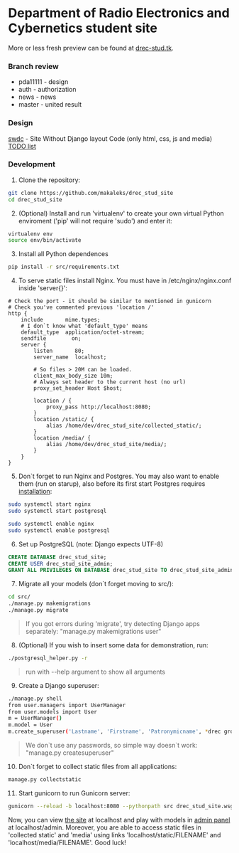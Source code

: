 # Department of Radio Electronics and Cybernetics student site

More or less fresh preview can be found at [drec-stud.tk](http://drec-stud.tk).

### Branch review

- pda11111 - design
- auth - authorization
- news - news
- master - united result

### Design
[swdc](swdc/README.md) - Site Without Django layout Code (only html, css, js and media)
[TODO list](swdc/TODO.md)

### Development

1. Clone the repository:
```bash
git clone https://github.com/makaleks/drec_stud_site
cd drec_stud_site
```
2. (Optional) Install and run 'virtualenv' to create your own virtual Python enviroment ('pip' will not require 'sudo') and enter it:
```bash
virtualenv env
source env/bin/activate
```
3. Install all Python dependences
```bash
pip install -r src/requirements.txt
```
4. To serve static files install Nginx. You must have in /etc/nginx/nginx.conf inside 'server{}':
```nginx configuration file
# Check the port - it should be similar to mentioned in gunicorn
# Check you've commented previous 'location /'
http {
    include       mime.types;
    # I don`t know what 'default_type' means
    default_type  application/octet-stream;
    sendfile        on;
    server {
        listen       80;
        server_name  localhost;

        # So files > 20M can be loaded.
        client_max_body_size 10m;
        # Always set header to the current host (no url)
        proxy_set_header Host $host;

        location / {
            proxy_pass http://localhost:8080;
        }
        location /static/ {
            alias /home/dev/drec_stud_site/collected_static/;
        }
        location /media/ {
            alias /home/dev/drec_stud_site/media/;
        }
    }
}
```
5. Don`t forget to run Nginx and Postgres. You may also want to enable them (run on starup), also before its first start Postgres requires [installation](https://wiki.archlinux.org/index.php/PostgreSQL#Installing_PostgreSQL):
```bash
sudo systemctl start nginx
sudo systemctl start postgresql

sudo systemctl enable nginx
sudo systemctl enable postgresql
```
6. Set up PostgreSQL (note: Django expects UTF-8)
```sql
CREATE DATABASE drec_stud_site;
CREATE USER drec_stud_site_admin;
GRANT ALL PRIVILEGES ON DATABASE drec_stud_site TO drec_stud_site_admin;
```
7. Migrate all your models (don`t forget moving to src/):
```bash
cd src/
./manage.py makemigrations
./manage.py migrate
```
> If you got errors during 'migrate', try detecting Django apps separately:
> "manage.py makemigrations user"
8. (Optional) If you wish to insert some data for demonstration, run:
```bash
./postgresql_helper.py -r
```
> run with --help argument to show all arguments
9. Create a Django superuser:
``` bash
./manage.py shell
from user.managers import UserManager
from user.models import User
m = UserManager()
m.model = User
m.create_superuser('Lastname', 'Firstname', 'Patronymicname', *drec group number*, '*phone number*', '*vk-id number*', '*email (optional)*')
```
> We don\`t use any passwords, so simple way doesn\`t work:
> "manage.py createsuperuser"
10. Don`t forget to collect static files from all applications:
```bash
manage.py collectstatic
```
11. Start gunicorn to run Gunicorn server:
```bash
gunicorn --reload -b localhost:8080 --pythonpath src drec_stud_site.wsgi:application
```
Now, you can view [the site](localhost) at localhost and play with models in [admin panel](localhost/admin) at localhost/admin. Moreover, you are able to access static files in 'collected static' and 'media' using links 'localhost/static/FILENAME' and 'localhost/media/FILENAME'. Good luck!

